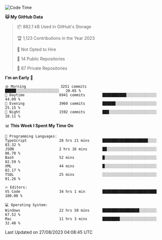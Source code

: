 <!--START_SECTION:waka-->
![Code Time](http://img.shields.io/badge/Code%20Time-4%2C513%20hrs%2058%20mins-blue)

**🐱 My GitHub Data** 

> 📦 882.1 kB Used in GitHub's Storage 
 > 
> 🏆 1,123 Contributions in the Year 2023
 > 
> 🚫 Not Opted to Hire
 > 
> 📜 14 Public Repositories 
 > 
> 🔑 67 Private Repositories 
 > 
**I'm an Early 🐤** 

```text
🌞 Morning                3251 commits        █████░░░░░░░░░░░░░░░░░░░░   20.65 % 
🌆 Daytime                6941 commits        ███████████░░░░░░░░░░░░░░   44.09 % 
🌃 Evening                3960 commits        ██████░░░░░░░░░░░░░░░░░░░   25.15 % 
🌙 Night                  1592 commits        ███░░░░░░░░░░░░░░░░░░░░░░   10.11 % 
```


📊 **This Week I Spent My Time On** 

```text
💬 Programming Languages: 
TypeScript               28 hrs 21 mins      █████████████████████░░░░   83.32 % 
JSON                     2 hrs 16 mins       ██░░░░░░░░░░░░░░░░░░░░░░░   06.70 % 
Bash                     52 mins             █░░░░░░░░░░░░░░░░░░░░░░░░   02.59 % 
XML                      44 mins             █░░░░░░░░░░░░░░░░░░░░░░░░   02.17 % 
TSQL                     25 mins             ░░░░░░░░░░░░░░░░░░░░░░░░░   01.26 % 

🔥 Editors: 
VS Code                  34 hrs 1 min        █████████████████████████   100.00 % 

💻 Operating System: 
Windows                  22 hrs 58 mins      █████████████████░░░░░░░░   67.52 % 
Mac                      11 hrs 3 mins       ████████░░░░░░░░░░░░░░░░░   32.48 % 
```


 Last Updated on 27/08/2023 04:08:45 UTC
<!--END_SECTION:waka-->

